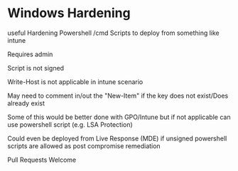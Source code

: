 # Windows Hardening  

useful Hardening Powershell /cmd  Scripts to deploy from something like intune

Requires admin  

Script is not signed  

Write-Host is not applicable in intune scenario  


May need to comment in/out the "New-Item" if the key does not exist/Does already exist

Some of this would be better done with GPO/Intune but if not applicable can use powershell script (e.g. LSA Protection)

Could even be deployed from Live Response (MDE) if unsigned powershell scripts are allowed as post compromise remediation  

Pull Requests Welcome 
